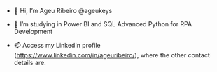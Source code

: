 - 👋 Hi, I’m Ageu Ribeiro @ageukeys
- 👀 I’m studying in Power BI and SQL Advanced Python for RPA Development

- 📫 Access my LinkedIn profile (https://www.linkedin.com/in/ageuribeiro/), where the other contact details are.

<!---
ageukeys/ageukeys is a ✨ special ✨ repository because its `README.md` (this file) appears on your GitHub profile.
You can click the Preview link to take a look at your changes.
--->

